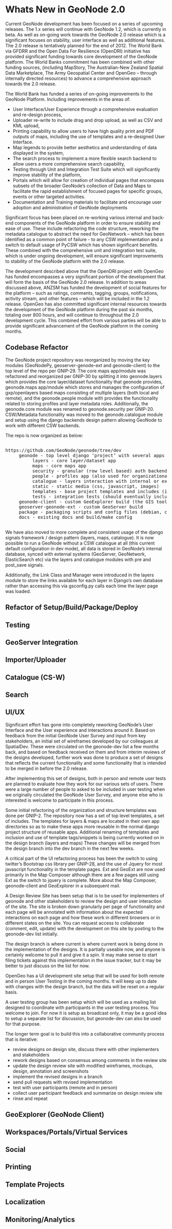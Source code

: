 # Whats New in GeoNode 2.0

Current GeoNode development has been focused on a series of upcoming releases. The 1.x series will continue with
GeoNode 1.2, which is currently in beta. As well as on-going work towards the GeoNode 2.0 release which is a
significant focuses on stability, user interface as well as additional features. The 2.0 release is tentatively planned
for the end of 2012. The World Bank via GFDRR and the Open Data For Resilience (OpenDRI) initiative has provided
significant funding towards core development of the GeoNode platform. The World Banks commitment has been
combined with other funding sources, (including MapStory, The Australian-New Zealand Spatial Data Marketplace,
The Army Geospatial Center and OpenGeo – through internally directed resources) to advance a comprehensive
approach towards the 2.0 release.

The World Bank has funded a series of on-going improvements to the GeoNode Platform. Including improvements in the areas of:
 * User Interface/User Experience through a comprehensive evaluation and re-design process,
 * Uploader re-write to include drag and drop upload, as well as CSV and KML upload,
 * Printing capability to allow users to have high quality print and PDF outputs of maps, including the use of
templates and a re-designed User Interface.
 * Map legends to provide better aesthetics and understanding of data displayed in the system,
 * The search process to implement a more flexible search backend to allow users a more comprehensive search capability,
 * Testing through Unit and Integration Test Suite which will significantly improve stability of the platform,
 * Portals which will allow for creation of individual pages that encompass subsets of the broader GeoNode’s collection of Data and Maps to facilitate the rapid establishment of focused pages for specific groups, events or other targeted activities.
 * Documentation and Training materials to facilitate and encourage user adoption and administration of
GeoNode deployments

Significant focus has been placed on re-working various internal and back-end components of the GeoNode
platform in order to ensure stability and ease of use. These include refactoring the code structure, reworking
the metadata catalogue to abstract the need for GeoNetwork – which has been identified as a common point of
failure - to any CSW implementation and a switch to default usage of PyCSW which has shown significant benefits.
These combined with the comprehensive unit and integration test suite, which is under ongoing development, will
ensure significant improvements to stability of the GeoNode platform with the 2.0 release.

The development described above that the OpenDRI project with OpenGeo has funded encompasses a very
significant portion of the development that will form the basis of the GeoNode 2.0 release. In addition to areas
discussed above, ANZSM has funded the development of social features for the platform – such as ratings,
comments, tagging, groups, notifications, activity stream, and other features – which will be included in the 1.2
release. OpenGeo has also committed significant internal resources towards the development of the GeoNode
platform during the past six months, totaling over 800 hours, and will continue to throughout the 2.0 development
cycle. This combined effort from various parties will be able to provide significant advancement of the GeoNode
platform in the coming months.

## Codebase Refactor

The GeoNode project repository was reorganized by moving the key modules (GeoNodePy, geoserver-genode-ext and geonode-client) to the top level of the repo per GNIP-29. The core maps app/module was refactored and reorganized per GNIP-30 by splitting it into geonode.layers which provides the core layer/dataset functionality that geonode provides, geonode.maps app/module which stores and manages the configuration of gxp/openlayers based maps consisting of multiple layers (both local and remote), and the geonode.people module with provides the functionality related to storing profiles and layer metadata roles. Additionally, the geonode.core module was renamed to geonode.security per GNIP-20. CSW/Metadata functionality was moved to the geonode.catalogue module and setup using the django backends design pattern allowing GeoNode to work with different CSW backends.

The repo is now organized as below:

<pre>

https://github.com/GeoNode/geonode/tree/dev
     geonode - top level django ‘project’ with several apps below.
          layers - core layer/dataset app
          maps - core maps app
          security - granular (row level based) auth backend.
          people - profiles app (also used for organizational entities)
          catalogue - layers interaction with internal or external CS-W.
          static - static media (css, javascript, images)
          templates - base project templates and includes (includes avatar, profiles and registration)
          tests - integration tests (should eventually include javascript/client tests too)
     geonode-client - custom GeoExplorer build (the GIS tool component of GeoNode)
     geoserver-geonode-ext - custom GeoServer build
     package - packaging scripts and config files (debian, centos and eventually windows)
     docs - existing docs and build/make config

</pre>

We have also moved to more complete and consistent usage of the django signals framework / design pattern (layers, maps, catalogue). It is now possible to run a GeoNode without a CSW catalogue at all (this current default configuration in dev mode), all data is stored in GeoNode’s internal database, synced with external systems (GeoServer, GeoNetwork, ElasticSearch etc) via the layers and catalogue modules with pre and post_save signals. 

Additionally, the Link Class and Manager were introduced in the layers module to store the links available for each layer in Django’s own database rather than accessing this via gsconfig.py calls each time the layer page was loaded. 

## Refactor of Setup/Build/Package/Deploy

## Testing

## GeoServer Integration

## Importer/Uploader

## Catalogue (CS-W)

## Search

## UI/UX

Significant effort has gone into completely reworking GeoNode’s User Interface and the User experience and interactions around it. Based on feedback from the initial GeoNode User Survey and input from key stakeholders, an initial set of wireframes developed by our colleagues at SpatialDev. These were circulated on the geonode-dev list a few months back, and based on feedback received on them and from interim reviews of the designs developed, further work was done to produce a set of designs that reflects the current functionality and some functionality that is intended to be merged in before the 2.0 release. 

After implementing this set of designs, both in person and remote user tests are planned to evaluate how they work for our various sets of users. There were a large number of people to asked to be included in user testing when we originally circulated the GeoNode User Survey, and anyone else who is interested is welcome to participate in this process.

Some initial refactoring of the organization and structure templates was done per GNIP-2. The repository now has a set of top level templates, a set of includes. The templates for layers & maps are located in their own app directories so as to make these apps more reusable in the normal django project structure of reusable apps. Additional renaming of templates and inclusion and use of template tags/snippets is being currently worked on in the design branch (layers and maps) These changes will be merged from the design branch into the dev branch in the next few weeks.

A critical part of the UI refactoring process has been the switch to using twitter’s Bootstrap css library per GNIP-28, and the use of Jquery for most javascript functionality in the template pages. Ext and GeoExt are now used primarily in the Map Composer although there are a few pages still using Ext as the switch to jquery is complete. More about the Map Composer, geonode-client and GeoExplorer in a subsequent mail.

A Design Review Site has been setup that is to be used for implementers of geonode and other stakeholders to review the design and user interaction of the site. The site is broken down granularly per page of functionality and each page will be annotated with information about the expected interactions on each page and how these work in different browsers or in different states on the site. You can request access to collaborate (comment, edit, update) with the development on this site by posting to the geonode-dev list initially.

The design branch is where current is where current work is being done in the implementation of the designs. It is partially useable now, and anyone is certainly welcome to pull it and give it a spin. It may make sense to start filing tickets against this implementation in the issue tracker, but it may be better to just discuss on the list for now.

OpenGeo has a UI development site setup that will be used for both remote and in person User Testing in the coming months. It will keep up to date with changes with the design branch, but the data will be reset on a regular basis.

A user testing group has been setup which will be used as a mailing list designed to coordinate with participants in the user testing process. You welcome to join. For now it is setup as broadcast only, it may be a good idea to setup a separate list for discussion, but geonode-dev can also be used for that purpose.

The longer term goal is to build this into a collaborative community process that is iterative:
  * review designs on design site, discuss there with other implementers and stakeholders
  * rework designs based on consensus among comments in the review site
  * update the design review site with modified wireframes, mockups, design, annotation and screenshots
  * implement the revised designs in a branch
  * send pull requests with revised implementation
  * test with user participants (remote and in person)
  * collect user participant feedback and summarize on design review site
  * rinse and repeat

## GeoExplorer (GeoNode Client)

## Workspaces/Portals/Virtual Services

## Social

## Printing

## Template Projects

## Localization

## Monitoring/Analytics
